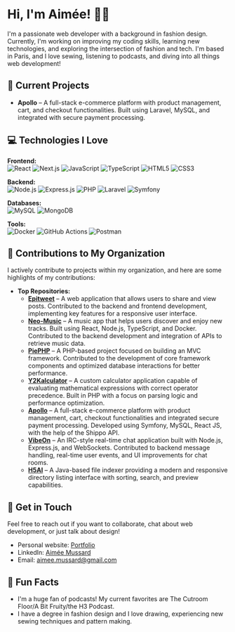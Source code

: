 # Hi, I'm Aimée! 👋🌱

I'm a passionate web developer with a background in fashion design. Currently, I'm working on improving my coding skills, learning new technologies, and exploring the intersection of fashion and tech. I'm based in Paris, and I love sewing, listening to podcasts, and diving into all things web development!

## 🔭 Current Projects

- **Apollo** – A full-stack e-commerce platform with product management, cart, and checkout functionalities. Built using Laravel, MySQL, and integrated with secure payment processing.  

## 💻 Technologies I Love

**Frontend:**  
![React](https://img.shields.io/badge/React-61DAFB?style=flat&logo=react&logoColor=black)
![Next.js](https://img.shields.io/badge/Next.js-000000?style=flat&logo=nextdotjs&logoColor=white)
![JavaScript](https://img.shields.io/badge/JavaScript-F7DF1E?style=flat&logo=javascript&logoColor=black)
![TypeScript](https://img.shields.io/badge/TypeScript-3178C6?style=flat&logo=typescript&logoColor=white)
![HTML5](https://img.shields.io/badge/HTML5-E34F26?style=flat&logo=html5&logoColor=white)
![CSS3](https://img.shields.io/badge/CSS3-1572B6?style=flat&logo=css3&logoColor=white)

**Backend:**  
![Node.js](https://img.shields.io/badge/Node.js-339933?style=flat&logo=node.js&logoColor=white)
![Express.js](https://img.shields.io/badge/Express.js-000000?style=flat&logo=express&logoColor=white)
![PHP](https://img.shields.io/badge/PHP-777BB4?style=flat&logo=php&logoColor=white)
![Laravel](https://img.shields.io/badge/Laravel-FF2D20?style=flat&logo=laravel&logoColor=white)
![Symfony](https://img.shields.io/badge/Symfony-000000?style=flat&logo=symfony&logoColor=white)

**Databases:**  
![MySQL](https://img.shields.io/badge/MySQL-4479A1?style=flat&logo=mysql&logoColor=white)
![MongoDB](https://img.shields.io/badge/MongoDB-47A248?style=flat&logo=mongodb&logoColor=white)

**Tools:**  
![Docker](https://img.shields.io/badge/Docker-2496ED?style=flat&logo=docker&logoColor=white)
![GitHub Actions](https://img.shields.io/badge/GitHub_Actions-2088FF?style=flat&logo=github-actions&logoColor=white)
![Postman](https://img.shields.io/badge/Postman-FF6C37?style=flat&logo=postman&logoColor=white)


## 🚀 Contributions to My Organization

I actively contribute to projects within my organization, and here are some highlights of my contributions:

- **Top Repositories:**  
  - [**Epitweet**](https://github.com/EpitechWebAcademiePromo2026/W-WEB-090-PAR-1-1-academie-aimee1.mussard) – A web application that allows users to share and view posts. Contributed to the backend and frontend development, implementing key features for a responsive user interface.  
  - [**Neo-Music**](https://github.com/EpitechWebAcademiePromo2026/W-WEB-090-PAR-1-1-spotify-valeria.girtie) – A music app that helps users discover and enjoy new tracks. Built using React, Node.js, TypeScript, and Docker. Contributed to the backend development and integration of APIs to retrieve music data.  
  - [**PiePHP**](https://github.com/EpitechWebAcademiePromo2026/W-PHP-502-PAR-2-1-PiePHP-aimee1.mussard) – A PHP-based project focused on building an MVC framework. Contributed to the development of core framework components and optimized database interactions for better performance.  
  - [**Y2Kalculator**](#) – A custom calculator application capable of evaluating mathematical expressions with correct operator precedence. Built in PHP with a focus on parsing logic and performance optimization.  
  - [**Apollo**](#) – A full-stack e-commerce platform with product management, cart, checkout functionalities and integrated secure payment processing. Developed using Symfony, MySQL, React JS, with the help of the Shippo API.
  - [**VibeOn**](#) – An IRC-style real-time chat application built with Node.js, Express.js, and WebSockets. Contributed to backend message handling, real-time user events, and UI improvements for chat rooms.
  - [**H5AI**](#) – A Java-based file indexer providing a modern and responsive directory listing interface with sorting, search, and preview capabilities.


## 💬 Get in Touch

Feel free to reach out if you want to collaborate, chat about web development, or just talk about design!

- Personal website: [Portfolio](www.aimee-mussard.com)
- LinkedIn: [Aimée Mussard](www.linkedin.com/in/aimeemussard)
- Email: [aimee.mussard@gmail.com](mailto:aimee.mussard@gmail.com)


## 🌸 Fun Facts 

- I'm a huge fan of podcasts! My current favorites are The Cutroom Floor/A Bit Fruity/the H3 Podcast.
- I have a degree in fashion design and I love drawing, experiencing new sewing techniques and pattern making.

<!--## My GitHub Stats

![Aimée's GitHub Stats](https://github-readme-stats.vercel.app/api?username=aimeemussard&show_icons=true&count_private=true&hide_title=true)

**aimeemussard/aimeemussard** is a ✨ _special_ ✨ repository because its `README.md` (this file) appears on your GitHub profile.

Here are some ideas to get you started:

-  I’m currently working on ...
-  I’m currently learning ...
- 👯 I’m looking to collaborate on ...
- 🤔 I’m looking for help with ...
- Ask me about ...
- 📫 How to reach me: ...
- 😄 Pronouns: ...
- ⚡ Fun fact: ...
-->
